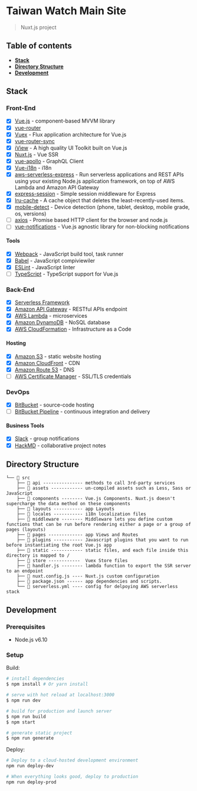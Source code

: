 # Taiwan Watch Main Site

> Nuxt.js project

## Table of contents

- **[Stack](#stack)**
- **[Directory Structure](#directory-structure)**
- **[Development](#development)**

## Stack

### Front-End

- [x] [Vue.js](https://vuejs.org/) - component-based MVVM library
- [x] [vue-router](https://github.com/vuejs/vue-router)
- [x] [Vuex](https://github.com/vuejs/vuex) - Flux application architecture for Vue.js
- [x] [vue-router-sync](https://github.com/vuejs/vuex-router-sync)
- [x] [iView](https://github.com/iview/iview) - A high quality UI Toolkit built on Vue.js
- [x] [Nuxt.js](https://nuxtjs.org/guide/installation) - Vue SSR
- [x] [vue-apollo](https://github.com/akryum/vue-apollo) - GraphQL Client
- [x] [Vue-i18n](https://github.com/kazupon/vue-i18n) - i18n
- [x] [aws-serverless-express](https://github.com/awslabs/aws-serverless-express) - Run serverless applications and REST APIs using your existing Node.js application framework, on top of AWS Lambda and Amazon API Gateway
- [x] [express-session](https://github.com/expressjs/session) - Simple session middleware for Express
- [x] [lru-cache](https://github.com/isaacs/node-lru-cache ) - A cache object that deletes the least-recently-used items.
- [x] [mobile-detect](https://github.com/hgoebl/mobile-detect.js/) - Device detection (phone, tablet, desktop, mobile grade, os, versions) 
- [ ] [axios](https://github.com/axios/axios) - Promise based HTTP client for the browser and node.js
- [ ] [vue-notifications](https://github.com/se-panfilov/vue-notifications) - Vue.js agnostic library for non-blocking notifications

#### Tools

- [x] [Webpack](https://webpack.github.io/) - JavaScript build tool, task runner
- [x] [Babel](https://babeljs.io/) - JavaScript compiviewiler
- [x] [ESLint](http://eslint.org/) - JavaScript linter
- [ ] [TypeScript](https://vuejs.org/v2/guide/typescript.html) - TypeScript support for Vue.js

### Back-End

- [x] [Serverless Framework](http://serverless.com/)
- [x] [Amazon API Gateway](https://aws.amazon.com/api-gateway) - RESTful APIs endpoint
- [x] [AWS Lambda](https://aws.amazon.com/lambda) - microservices
- [x] [Amazon DynamoDB](https://aws.amazon.com/dynamodb) - NoSQL database
- [x] [AWS CloudFormation](https://aws.amazon.com/cloudformation) - Infrastructure as a Code

#### Hosting

- [x] [Amazon S3](https://aws.amazon.com/s3) - static website hosting
- [x] [Amazon CloudFront](https://aws.amazon.com/cloudfront) - CDN
- [x] [Amazon Route 53](https://aws.amazon.com/route53) - DNS
- [ ] [AWS Certificate Manager](https://aws.amazon.com/certificate-manager) - SSL/TLS credentials

### DevOps

- [x] [BitBucket](https://bitbucket.org/) - source-code hosting
- [ ] [BitBucket Pipeline](https://bitbucket.org/product/features/pipelines) - continuous integration and delivery

#### Business Tools

- [x] [Slack](https://taiwan-watch-slack-invite.herokuapp.com/) - group notifications
- [x] [HackMD](https://hackmd.io/c/BJKPgq5sZ/) - collaborative project notes

## Directory Structure
```
└── 📂 src
    ├── 📂 api --------------- methods to call 3rd-party services
    ├── 📂 assets ------------ un-compiled assets such as Less, Sass or JavaScript
    ├── 📂 components -------- Vue.js Components. Nuxt.js doesn't supercharge the data method on these components
    ├── 📂 layouts ----------- app Layouts
    ├── 📂 locales ----------- i18n localization files
    ├── 📂 middleware -------- Middleware lets you define custom functions that can be run before rendering either a page or a group of pages (layouts)
    ├── 📂 pages ------------- app Views and Routes
    ├── 📂 plugins ----------- Javascript plugins that you want to run before instantiating the root Vue.js app
    ├── 📂 static ------------ static files, and each file inside this directory is mapped to /
    ├── 📂 store ------------  Vuex Store files
    ├── 📄 handler.js -------- lambda function to export the SSR server to an endpoint
    ├── 📄 nuxt.config.js ---- Nuxt.js custom configuration
    ├── 📄 package.json ------ app dependencies and scripts.
    └── 📄 serverless.yml ---- config for delpoying AWS serverless stack
```

## Development

### Prerequisites

- Node.js v6.10

### Setup

Build:

``` bash
# install dependencies
$ npm install # Or yarn install

# serve with hot reload at localhost:3000
$ npm run dev

# build for production and launch server
$ npm run build
$ npm start

# generate static project
$ npm run generate
```

Deploy:

``` bash
# Deploy to a cloud-hosted development environment
npm run deploy-dev

# When everything looks good, deploy to production
npm run deploy-prod
```
